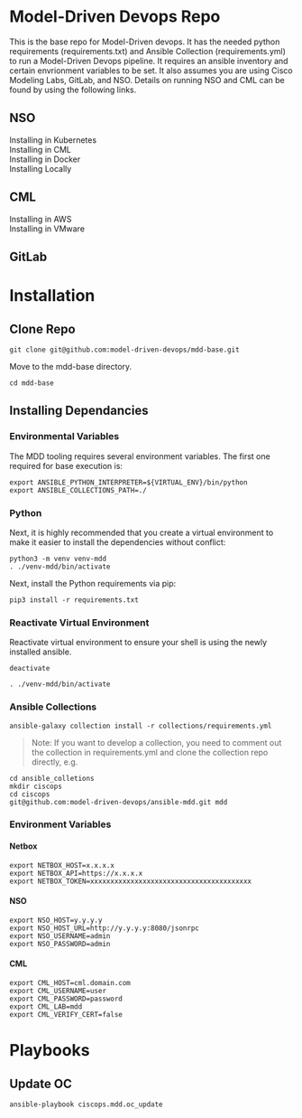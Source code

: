 # Model-Driven Devops Repo

This is the base repo for Model-Driven devops.  It has the needed python requirements (requirements.txt) and
Ansible Collection (requirements.yml) to run a Model-Driven Devops pipeline.  It requires an ansible inventory and
certain envrionment variables to be set. It also assumes you are using Cisco Modeling Labs, GitLab, and NSO. Details on running
NSO and CML can be found by using the following links.

## NSO
Installing in Kubernetes  
Installing in CML  
Installing in Docker  
Installing Locally  

## CML
Installing in AWS  
Installing in VMware  

## GitLab

# Installation
## Clone Repo
```
git clone git@github.com:model-driven-devops/mdd-base.git
```
Move to the mdd-base directory.
```
cd mdd-base
```

## Installing Dependancies

### Environmental Variables
The MDD tooling requires several environment variables. The first one required for base execution is:
```
export ANSIBLE_PYTHON_INTERPRETER=${VIRTUAL_ENV}/bin/python
export ANSIBLE_COLLECTIONS_PATH=./
```

### Python 
Next, it is highly recommended that you create a virtual environment to make it easier to install the dependencies without conflict:
```
python3 -m venv venv-mdd
. ./venv-mdd/bin/activate
```
Next, install the Python requirements via pip:
```
pip3 install -r requirements.txt
```

### Reactivate Virtual Environment
Reactivate virtual environment to ensure your shell is using the newly installed ansible.
```
deactivate
```
```
. ./venv-mdd/bin/activate
```

### Ansible Collections
```
ansible-galaxy collection install -r collections/requirements.yml
```
> Note: If you want to develop a collection, you need to comment out the collection in requirements.yml and clone the collection repo directly, e.g.
```
cd ansible_colletions
mkdir ciscops
cd ciscops
git@github.com:model-driven-devops/ansible-mdd.git mdd
```

### Environment Variables
#### Netbox
```
export NETBOX_HOST=x.x.x.x
export NETBOX_API=https://x.x.x.x
export NETBOX_TOKEN=xxxxxxxxxxxxxxxxxxxxxxxxxxxxxxxxxxxxxxxx
```

#### NSO
```
export NSO_HOST=y.y.y.y
export NSO_HOST_URL=http://y.y.y.y:8080/jsonrpc
export NSO_USERNAME=admin
export NSO_PASSWORD=admin
```

#### CML
```
export CML_HOST=cml.domain.com
export CML_USERNAME=user
export CML_PASSWORD=password
export CML_LAB=mdd
export CML_VERIFY_CERT=false
```

# Playbooks
## Update OC
```
ansible-playbook ciscops.mdd.oc_update
```
